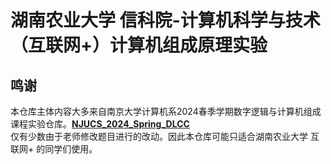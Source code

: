 # 湖南农业大学 信科院-计算机科学与技术（互联网+）计算机组成原理实验

## 鸣谢

本仓库主体内容大多来自南京大学计算机系2024春季学期数字逻辑与计算机组成课程实验仓库。[**NJUCS_2024_Spring_DLCC**](https://github.com/blueroaring/NJUCS_2024_Spring_DLCC)  
仅有少数由于老师修改题目进行的改动。因此本仓库可能只适合湖南农业大学 互联网+ 的同学们使用。
